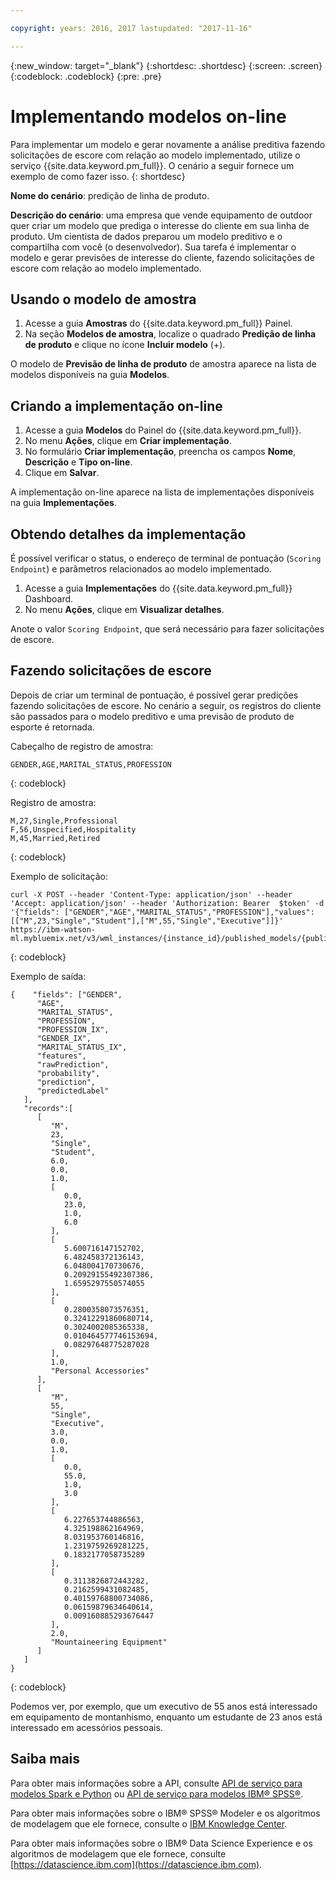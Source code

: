 ```yaml
---

copyright: years: 2016, 2017 lastupdated: "2017-11-16"

---
```


{:new_window: target="_blank"}
{:shortdesc: .shortdesc}
{:screen: .screen}
{:codeblock: .codeblock}
{:pre: .pre}

# Implementando modelos on-line

Para implementar um modelo e gerar novamente a análise preditiva fazendo
solicitações de escore com relação ao modelo implementado, utilize o serviço
{{site.data.keyword.pm_full}}. O cenário a seguir fornece um exemplo de como
fazer isso.
{: shortdesc}

**Nome do cenário**: predição de linha de produto.

**Descrição do cenário**: uma empresa que vende equipamento de outdoor
quer criar um modelo que prediga o interesse do cliente em sua
linha de produto. Um
cientista de dados preparou um modelo preditivo e o compartilha com você (o
desenvolvedor). Sua tarefa é implementar o modelo e gerar previsões de interesse do
cliente, fazendo solicitações de escore com relação ao modelo implementado.

## Usando o modelo de amostra

1. Acesse a guia **Amostras** do
{{site.data.keyword.pm_full}}
Painel.
2. Na seção **Modelos de amostra**, localize o quadrado **Predição de linha de produto** e clique no ícone **Incluir modelo** (+).

O modelo de **Previsão de linha de produto** de amostra aparece na lista de modelos
disponíveis na guia **Modelos**.


## Criando a implementação on-line

1. Acesse a guia **Modelos** do Painel do {{site.data.keyword.pm_full}}.
2. No menu **Ações**, clique em **Criar implementação**.
3. No formulário **Criar implementação**, preencha os
campos **Nome**, **Descrição** e
**Tipo on-line**.
4. Clique em **Salvar**.

A implementação on-line aparece na lista de implementações disponíveis na guia
**Implementações**.

## Obtendo detalhes da implementação

É possível verificar o status, o endereço de terminal de pontuação (`Scoring Endpoint`)
e parâmetros relacionados ao modelo implementado.

1. Acesse a guia **Implementações** do {{site.data.keyword.pm_full}} Dashboard.
2. No menu **Ações**, clique em **Visualizar detalhes**.

Anote o valor `Scoring Endpoint`, que será necessário para fazer solicitações de escore.


## Fazendo solicitações de escore

Depois de criar um terminal de pontuação, é possível gerar predições fazendo
solicitações de escore. No cenário a seguir, os registros do cliente são passados para o
modelo preditivo e uma previsão de produto de esporte é retornada.

Cabeçalho de registro de amostra:

```
GENDER,AGE,MARITAL_STATUS,PROFESSION
```
{: codeblock}

Registro de amostra:

```
M,27,Single,Professional
F,56,Unspecified,Hospitality
M,45,Married,Retired
```
{: codeblock}

Exemplo de solicitação:

```
curl -X POST --header 'Content-Type: application/json' --header 'Accept: application/json' --header 'Authorization: Bearer  $token' -d '{"fields": ["GENDER","AGE","MARITAL_STATUS","PROFESSION"],"values": [["M",23,"Single","Student"],["M",55,"Single","Executive"]]}' https://ibm-watson-ml.mybluemix.net/v3/wml_instances/{instance_id}/published_models/{published_model_id}/deployments/{deployment_id}/online
```
{: codeblock}

Exemplo de saída:

```
{    "fields": ["GENDER",
      "AGE",
      "MARITAL_STATUS",
      "PROFESSION",
      "PROFESSION_IX",
      "GENDER_IX",
      "MARITAL_STATUS_IX",
      "features",
      "rawPrediction",
      "probability",
      "prediction",
      "predictedLabel"
   ],
   "records":[
      [
         "M",
         23,
         "Single",
         "Student",
         6.0,
         0.0,
         1.0,
         [
            0.0,
            23.0,
            1.0,
            6.0
         ],
         [
            5.600716147152702,
            6.482458372136143,
            6.048004170730676,
            0.20929155492307386,
            1.6595297550574055
         ],
         [
            0.2800358073576351,
            0.32412291860680714,
            0.3024002085365338,
            0.010464577746153694,
            0.08297648775287028
         ],
         1.0,
         "Personal Accessories"
      ],
      [
         "M",
         55,
         "Single",
         "Executive",
         3.0,
         0.0,
         1.0,
         [
            0.0,
            55.0,
            1.0,
            3.0
         ],
         [
            6.227653744886563,
            4.325198862164969,
            8.031953760146816,
            1.2319759269281225,
            0.1832177058735289
         ],
         [
            0.3113826872443282,
            0.2162599431082485,
            0.40159768800734086,
            0.06159879634640614,
            0.009160885293676447
         ],
         2.0,
         "Mountaineering Equipment"
      ]
   ]
}
```
{: codeblock}

Podemos ver, por exemplo, que um executivo de 55 anos está
interessado em equipamento de montanhismo, enquanto um estudante de
23 anos está interessado em acessórios pessoais.

## Saiba mais

Para obter mais informações sobre a API, consulte
[API de serviço para modelos Spark e Python](pm_service_api_spark.html)
ou [API de serviço para modelos IBM® SPSS®](pm_service_api_spss.html).

Para obter mais informações sobre o IBM® SPSS® Modeler e os algoritmos de modelagem que ele fornece, consulte o [IBM Knowledge Center](https://www.ibm.com/support/knowledgecenter/SS3RA7).

Para obter mais informações sobre o IBM® Data Science Experience e os algoritmos de modelagem que ele fornece, consulte [https://datascience.ibm.com](https://datascience.ibm.com).
